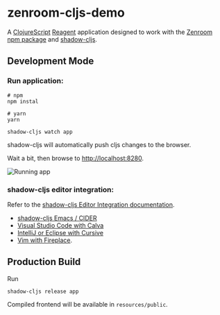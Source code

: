 # zenroom-cljs-demo

A [ClojureScript](https://clojurescript.org/) [Reagent](reagent-project.github.io/) application designed to work with the [Zenroom](https://zenroom.org/) [npm package](https://www.npmjs.com/package/zenroom) and [shadow-cljs](https://shadow-cljs.org/).

## Development Mode

### Run application:

```shell
# npm
npm instal

# yarn
yarn

shadow-cljs watch app
```

shadow-cljs will automatically push cljs changes to the browser.

Wait a bit, then browse to [http://localhost:8280](http://localhost:8280).

![Running app](resources/images/example.gif)

### shadow-cljs editor integration:

Refer to the [shadow-cljs Editor Integration documentation](https://shadow-cljs.github.io/docs/UsersGuide.html#_editor_integration).

- [shadow-cljs Emacs / CIDER](https://shadow-cljs.github.io/docs/UsersGuide.html#cider)
- [Visual Studio Code with Calva](https://github.com/BetterThanTomorrow/calva/blob/master/docs/readthedocs/source/jack-in-guide.md)
- [IntelliJ or Eclipse with Cursive](https://cursive-ide.com/) 
- [Vim with Fireplace](https://github.com/tpope/vim-fireplace).

## Production Build

Run

```shell
shadow-cljs release app
```

Compiled frontend will be available in `resources/public`.
